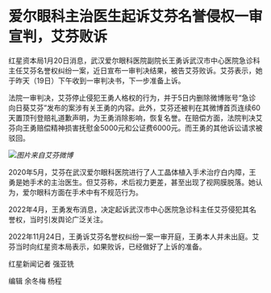 # 爱尔眼科主治医生起诉艾芬名誉侵权一审宣判，艾芬败诉

红星资本局1月20日消息，武汉爱尔眼科医院副院长王勇诉武汉市中心医院急诊科主任艾芬名誉权纠纷一案，近日宣布一审判决结果，被告艾芬败诉。艾芬表示，她于昨天（19日）下午收到一审判决书，下一步准备上诉。

法院一审判决，艾芬停止侵犯王勇人格权的行为，并于5日内删除微博账号“急诊向日葵艾芬”发布的案涉有关王勇的内容。此外，艾芬还被判在其微博首页连续60天置顶刊登赔礼道歉声明，为王勇消除影响，恢复名誉。在赔偿方面，法院判决艾芬向王勇赔偿精神损害抚慰金5000元和公证费6000元。而王勇的其他诉讼请求被驳回。

![](https://inews.gtimg.com/newsapp_bt/0/15620107653/1000)_图片来自艾芬微博_

2020年5月，艾芬在武汉爱尔眼科医院进行了人工晶体植入手术治疗白内障，王勇是她手术的主治医生。但艾芬称，术后视力更差，甚至出现了视网膜脱落。她认为，爱尔眼科方面在手术中有不规范行为。

2022年4月，王勇发布消息，决定起诉武汉市中心医院急诊科主任艾芬侵犯其名誉权，当时引发舆论广泛关注。

2022年11月24日，王勇诉艾芬名誉权纠纷一案一审开庭，王勇本人并未出庭。艾芬当时向红星资本局表示，如果败诉，已经做好了上诉的准备。

红星新闻记者 强亚铣

编辑 余冬梅 杨程

